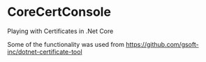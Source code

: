 # CoreCertConsole
Playing with Certificates in .Net Core

Some of the functionality was used from https://github.com/gsoft-inc/dotnet-certificate-tool
